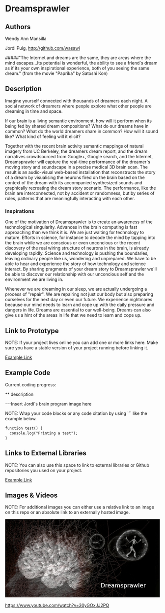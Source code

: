 # Dreamsprawler

## Authors
Wendy Ann Mansilla 

Jordi Puig, http://github.com/wasawi


#####"The Internet and dreams are the same, they are areas where the mind escapes...Its potential is wonderful, the ability to see a friend`s dream as if its your own inspirational experience, both of you seeing the same dream."
(from the movie "Paprika" by Satoshi Kon)


## Description

Imagine yourself connected with thousands of dreamers each night. A social network of dreamers where people explore what other people are dreaming in time and space. 

If our brain is a living semantic environment, how will it perform when its being fed by shared dream compositions? What do our dreams have in common? What do the world dreamers share in common? How will it sound like? What kind of feeling will it elicit?

Together with the recent brain activity semantic mappings of natural imagery from UC Berkeley, the dreamers dream report, and the dream narratives crowdsourced from Google+, Google search, and the Internet, Dreamsprawler will capture the real-time performance of the dreamer`s moving story and soundscape in a precise medical 3D brain scan. The result is an audio-visual web-based installation that reconstructs the story of a dream by visualising the neurons fired on the brain based on the context of the dream with its accompanied synthesized sounds and graphically recreating the dream story scenario. The performance, like the brain are interconnected, not by accident or randomness, but by series of rules, patterns that are meaningfully interacting with each other.



### Inspirations

One of the motivation of Dreamsprawler is to create an awareness of the technological singularity. Advances in the brain computing is fast approaching than we think it is. We are just waiting for technology to mature. Efforts in science, for instance to decode the mind by tapping into the brain while we are conscious or even unconcious or the recent discovery of the real wiring structure of neurons in the brain, is already developing rapidly. Science and technology is pushing the boundaries, leaving ordinary people like us, wondering and unprepared. We have to be able to hear and experience the story of how technology and science interact. By sharing pragments of your dream story to Dreamsprawler we`ll be able to discover our relationship with our unconcious self and the environment we are living in. 

Whenever we are dreaming in our sleep, we are actually undergoing a process of "repair". We are repairing not just our body but also preparing ourselves for the next day or even our future. We experience nightmares because our mind needs to learn and cope up with the daily pressure and dangers in life. Dreams are essential to our well-being. Dreams can also give us a hint of the areas in life that we need to learn and cope up. 



## Link to Prototype
NOTE: If your project lives online you can add one or more links here. Make sure you have a stable version of your project running before linking it.

[Example Link](http://www.google.com "Example Link")

## Example Code

Current coding progress:

** description

---Insert Jordi`s brain program image here




NOTE: Wrap your code blocks or any code citation by using ``` like the example below.
```
function test() {
  console.log("Printing a test");
}
```
## Links to External Libraries
 NOTE: You can also use this space to link to external libraries or Github repositories you used on your project.

[Example Link](http://www.google.com "Example Link")

## Images & Videos
NOTE: For additional images you can either use a relative link to an image on this repo or an absolute link to an externally hosted image.

![Example Image](project_images/cover.jpg?raw=true "Example Image")

https://www.youtube.com/watch?v=30yGOxJJ2PQ
